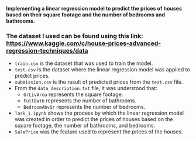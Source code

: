 **Implementing a linear regression model to predict the prices of houses based on their square footage and the number of bedrooms and bathrooms.**
### The dataset I used can be found using this link: https://www.kaggle.com/c/house-prices-advanced-regression-techniques/data
- `train.csv` is the dataset that was used to train the model.
- `test.csv` is the dataset where the linear regression model was applied to predict prices.
- `submission.csv` is the result of predicted prices from the `test.csv` file.
- From the `data_description.txt` file, it was understood that:
  - `GrLivArea` represents the square footage.
  - `FullBath` represents the number of bathrooms.
  - `BedroomAbvGr` represents the number of bedrooms.
- `Task_1.ipynb` shows the process by which the linear regression model was created in order to predict the prices of houses based on the square footage, the number of bathrooms, and bedrooms.
- `SalePrice` was the feature used to represent the prices of the houses.

